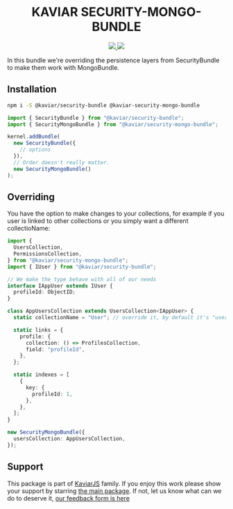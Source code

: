 <h1 align="center">KAVIAR SECURITY-MONGO-BUNDLE</h1>

<p align="center">
  <a href="https://travis-ci.org/kaviarjs/security-mongo-bundle">
    <img src="https://api.travis-ci.org/kaviarjs/security-mongo-bundle.svg?branch=master" />
  </a>
  <a href="https://coveralls.io/github/kaviarjs/security-mongo-bundle?branch=master">
    <img src="https://coveralls.io/repos/github/kaviarjs/security-mongo-bundle/badge.svg?branch=master" />
  </a>
</p>

In this bundle we're overriding the persistence layers from SecurityBundle to make them work with MongoBundle.

## Installation

```bash
npm i -S @kaviar/security-bundle @kaviar-security-mongo-bundle
```

```js
import { SecurityBundle } from "@kaviar/security-bundle";
import { SecurityMongoBundle } from "@kaviar/security-mongo-bundle";

kernel.addBundle(
  new SecurityBundle({
    // options
  }),
  // Order doesn't really matter.
  new SecurityMongoBundle()
);
```

## Overriding

You have the option to make changes to your collections, for example if you user is linked to other collections or you simply want a different collectioName:

```typescript
import {
  UsersCollection,
  PermissionsCollection,
} from "@kaviar/security-mongo-bundle";
import { IUser } from "@kaviar/security-bundle";

// We make the type behave with all of our needs
interface IAppUser extends IUser {
  profileId: ObjectID;
}

class AppUsersCollection extends UsersCollection<IAppUser> {
  static collectionName = "User"; // override it, by default it's "users"

  static links = {
    profile: {
      collection: () => ProfilesCollection,
      field: "profileId",
    },
  };

  static indexes = [
    {
      key: {
        profileId: 1,
      },
    },
  ];
}
```

```typescript
new SecurityMongoBundle({
  usersCollection: AppUsersCollection,
});
```

## Support

This package is part of [KaviarJS](https://www.kaviarjs.com) family. If you enjoy this work please show your support by starring [the main package](https://github.com/kaviarjs/kaviar). If not, let us know what can we do to deserve it, [our feedback form is here](https://forms.gle/DTMg5Urgqey9QqLFA)
